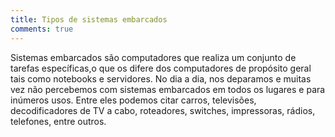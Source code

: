 ```yaml
---
title: Tipos de sistemas embarcados 
comments: true
---
```


Sistemas embarcados são computadores que realiza um conjunto de tarefas específicas,o que os difere dos computadores de propósito geral tais como notebooks e servidores. No dia a dia, nos deparamos e muitas vez não percebemos com sistemas embarcados em todos os lugares e para inúmeros usos. Entre eles podemos citar carros, televisões, decodificadores de TV a cabo, roteadores, switches, impressoras, rádios, telefones, entre outros.
